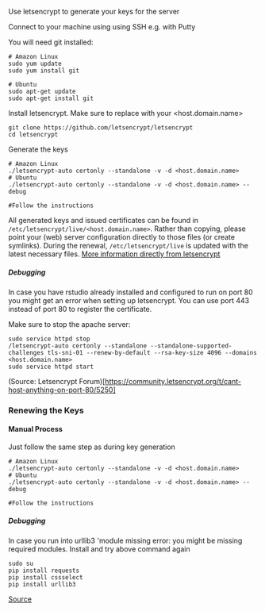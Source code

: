 Use letsencrypt to generate your keys for the server

Connect to your machine using using SSH e.g. with Putty

You will need git installed:
```
# Amazon Linux
sudo yum update
sudo yum install git

# Ubuntu
sudo apt-get update
sudo apt-get install git
```
Install letsencrypt. Make sure to replace with your <host.domain.name>
```
git clone https://github.com/letsencrypt/letsencrypt
cd letsencrypt
```
Generate the keys 
```
# Amazon Linux
./letsencrypt-auto certonly --standalone -v -d <host.domain.name>
# Ubuntu
./letsencrypt-auto certonly --standalone -v -d <host.domain.name> --debug

#Follow the instructions
```

All generated keys and issued certificates can be found in `/etc/letsencrypt/live/<host.domain.name>`. Rather than copying, please point your (web) server configuration directly to those files (or create symlinks). During the renewal, `/etc/letsencrypt/live` is updated with the latest necessary files.
[More information directly from letsencrypt](http://letsencrypt.readthedocs.io/en/latest/using.html#where-are-my-certificates)
##### Debugging 
In case you have rstudio already installed and configured to run on port 80 you might get an error when setting up letsencrypt. You can use port 443 instead of port 80 to register the certificate.

Make sure to stop the apache server: 
```
sudo service httpd stop
/letsencrypt-auto certonly --standalone --standalone-supported-challenges tls-sni-01 --renew-by-default --rsa-key-size 4096 --domains <host.domain.name>
sudo service httpd start
```

(Source: Letsencrypt Forum)[https://community.letsencrypt.org/t/cant-host-anything-on-port-80/5250]


### Renewing the Keys

#### Manual Process
Just follow the same step as during key generation
```
# Amazon Linux
./letsencrypt-auto certonly --standalone -v -d <host.domain.name>
# Ubuntu
./letsencrypt-auto certonly --standalone -v -d <host.domain.name> --debug

#Follow the instructions
```
##### Debugging 
In case you run into urllib3 'module missing error:
you might be missing required modules. Install and try above command again

```
sudo su
pip install requests
pip install cssselect
pip install urllib3
```
[Source](http://stackoverflow.com/questions/27440060/how-to-fix-importerror-no-module-named-packages-urllib3)
